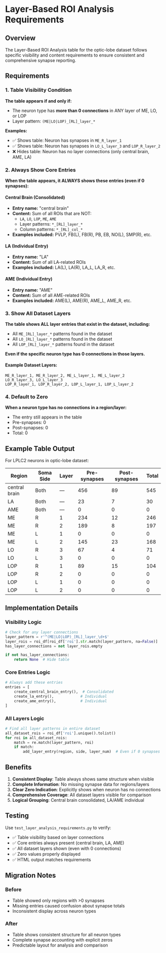 # Layer-Based ROI Analysis Requirements

## Overview

The Layer-Based ROI Analysis table for the optic-lobe dataset follows specific visibility and content requirements to ensure consistent and comprehensive synapse reporting.

## Requirements

### 1. Table Visibility Condition

**The table appears if and only if:**
- The neuron type has **more than 0 connections** in ANY layer of ME, LO, or LOP
- Layer pattern: `(ME|LO|LOP)_[RL]_layer_*`

**Examples:**
- ✅ Shows table: Neuron has synapses in `ME_R_layer_1`
- ✅ Shows table: Neuron has synapses in `LO_L_layer_3` and `LOP_R_layer_2`
- ❌ Hides table: Neuron has no layer connections (only central brain, AME, LA)

### 2. Always Show Core Entries

**When the table appears, it ALWAYS shows these entries (even if 0 synapses):**

#### Central Brain (Consolidated)
- **Entry name:** "central brain"
- **Content:** Sum of all ROIs that are NOT:
  - `LA`, `LO`, `LOP`, `ME`, `AME`
  - Layer patterns: `*_[RL]_layer_*`
  - Column patterns: `*_[RL]_col_*`
- **Examples included:** PVLP, FB(L), FB(R), PB, EB, NO(L), SMP(R), etc.

#### LA (Individual Entry)
- **Entry name:** "LA"
- **Content:** Sum of all LA-related ROIs
- **Examples included:** LA(L), LA(R), LA_L, LA_R, etc.

#### AME (Individual Entry)
- **Entry name:** "AME"
- **Content:** Sum of all AME-related ROIs
- **Examples included:** AME(L), AME(R), AME_L, AME_R, etc.

### 3. Show All Dataset Layers

**The table shows ALL layer entries that exist in the dataset, including:**
- All `ME_[RL]_layer_*` patterns found in the dataset
- All `LO_[RL]_layer_*` patterns found in the dataset
- All `LOP_[RL]_layer_*` patterns found in the dataset

**Even if the specific neuron type has 0 connections in those layers.**

#### Example Dataset Layers:
```
ME_R_layer_1, ME_R_layer_2, ME_L_layer_1, ME_L_layer_2
LO_R_layer_3, LO_L_layer_3
LOP_R_layer_1, LOP_R_layer_2, LOP_L_layer_1, LOP_L_layer_2
```

### 4. Default to Zero

**When a neuron type has no connections in a region/layer:**
- The entry still appears in the table
- Pre-synapses: 0
- Post-synapses: 0
- Total: 0

## Example Table Output

For LPLC2 neurons in optic-lobe dataset:

| Region | Soma Side | Layer | Pre-synapses | Post-synapses | Total |
|--------|-----------|-------|--------------|---------------|-------|
| central brain | Both | — | 456 | 89 | 545 |
| LA | Both | — | 23 | 7 | 30 |
| AME | Both | — | 0 | 0 | 0 |
| ME | R | 1 | 234 | 12 | 246 |
| ME | R | 2 | 189 | 8 | 197 |
| ME | L | 1 | 0 | 0 | 0 |
| ME | L | 2 | 145 | 23 | 168 |
| LO | R | 3 | 67 | 4 | 71 |
| LO | L | 3 | 0 | 0 | 0 |
| LOP | R | 1 | 89 | 15 | 104 |
| LOP | R | 2 | 0 | 0 | 0 |
| LOP | L | 1 | 0 | 0 | 0 |
| LOP | L | 2 | 0 | 0 | 0 |

## Implementation Details

### Visibility Logic
```python
# Check for any layer connections
layer_pattern = r'^(ME|LO|LOP)_[RL]_layer_\d+$'
layer_rois = roi_df[roi_df['roi'].str.match(layer_pattern, na=False)]
has_layer_connections = not layer_rois.empty

if not has_layer_connections:
    return None  # Hide table
```

### Core Entries Logic
```python
# Always add these entries
entries = [
    create_central_brain_entry(),  # Consolidated
    create_la_entry(),            # Individual
    create_ame_entry(),           # Individual
]
```

### All Layers Logic
```python
# Find all layer patterns in entire dataset
all_dataset_rois = roi_df['roi'].unique().tolist()
for roi in all_dataset_rois:
    match = re.match(layer_pattern, roi)
    if match:
        add_layer_entry(region, side, layer_num)  # Even if 0 synapses
```

## Benefits

1. **Consistent Display**: Table always shows same structure when visible
2. **Complete Information**: No missing synapse data for regions/layers
3. **Clear Zero Indication**: Explicitly shows when neuron has no connections
4. **Comprehensive Coverage**: All dataset layers visible for comparison
5. **Logical Grouping**: Central brain consolidated, LA/AME individual

## Testing

Use `test_layer_analysis_requirements.py` to verify:
- ✅ Table visibility based on layer connections
- ✅ Core entries always present (central brain, LA, AME)
- ✅ All dataset layers shown (even with 0 connections)
- ✅ Zero values properly displayed
- ✅ HTML output matches requirements

## Migration Notes

### Before
- Table showed only regions with >0 synapses
- Missing entries caused confusion about synapse totals
- Inconsistent display across neuron types

### After
- Table shows consistent structure for all neuron types
- Complete synapse accounting with explicit zeros
- Predictable layout for analysis and comparison